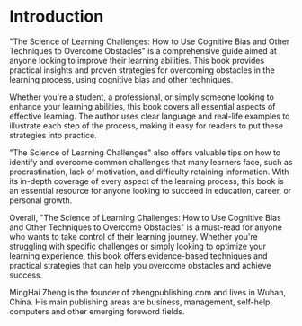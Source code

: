 # Introduction

"The Science of Learning Challenges: How to Use Cognitive Bias and Other Techniques to Overcome Obstacles" is a comprehensive guide aimed at anyone looking to improve their learning abilities. This book provides practical insights and proven strategies for overcoming obstacles in the learning process, using cognitive bias and other techniques.

Whether you're a student, a professional, or simply someone looking to enhance your learning abilities, this book covers all essential aspects of effective learning. The author uses clear language and real-life examples to illustrate each step of the process, making it easy for readers to put these strategies into practice.

"The Science of Learning Challenges" also offers valuable tips on how to identify and overcome common challenges that many learners face, such as procrastination, lack of motivation, and difficulty retaining information. With its in-depth coverage of every aspect of the learning process, this book is an essential resource for anyone looking to succeed in education, career, or personal growth.

Overall, "The Science of Learning Challenges: How to Use Cognitive Bias and Other Techniques to Overcome Obstacles" is a must-read for anyone who wants to take control of their learning journey. Whether you're struggling with specific challenges or simply looking to optimize your learning experience, this book offers evidence-based techniques and practical strategies that can help you overcome obstacles and achieve success.


MingHai Zheng is the founder of zhengpublishing.com and lives in Wuhan, China. His main publishing areas are business, management, self-help, computers and other emerging foreword fields.
